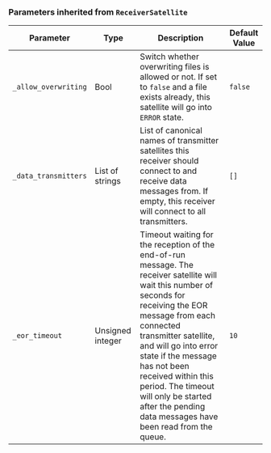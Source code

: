 <!-- markdownlint-disable MD041 -->
### Parameters inherited from `ReceiverSatellite`

| Parameter | Type | Description | Default Value |
|-----------|------|-------------|---------------|
| `_allow_overwriting` | Bool | Switch whether overwriting files is allowed or not. If set to `false` and a file exists already, this satellite will go into `ERROR` state. | `false` |
| `_data_transmitters` | List of strings | List of canonical names of transmitter satellites this receiver should connect to and receive data messages from. If empty, this receiver will connect to all transmitters. | `[]` |
| `_eor_timeout` | Unsigned integer | Timeout waiting for the reception of the end-of-run message. The receiver satellite will wait this number of seconds for receiving the EOR message from each connected transmitter satellite, and will go into error state if the message has not been received within this period. The timeout will only be started after the pending data messages have been read from the queue. | `10` |
